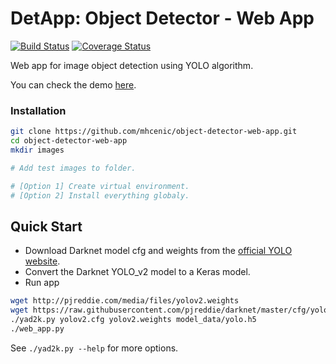 # DetApp: Object Detector - Web App

[![Build Status](https://travis-ci.org/mhcenic/object-detector-web-app.svg?branch=master)](https://travis-ci.org/mhcenic/object-detector-web-app)
[![Coverage Status](https://coveralls.io/repos/github/mhcenic/object-detector-web-app/badge.svg?branch=master)](https://coveralls.io/github/mhcenic/object-detector-web-app?branch=master)

Web app for image object detection using YOLO algorithm.

You can check the demo [here](https://detappv2.herokuapp.com/).

### Installation
```bash
git clone https://github.com/mhcenic/object-detector-web-app.git
cd object-detector-web-app
mkdir images

# Add test images to folder.

# [Option 1] Create virtual environment. 
# [Option 2] Install everything globaly.
```

## Quick Start

- Download Darknet model cfg and weights from the [official YOLO website](http://pjreddie.com/darknet/yolo/).
- Convert the Darknet YOLO_v2 model to a Keras model.
- Run app

```bash
wget http://pjreddie.com/media/files/yolov2.weights
wget https://raw.githubusercontent.com/pjreddie/darknet/master/cfg/yolov2.cfg
./yad2k.py yolov2.cfg yolov2.weights model_data/yolo.h5
./web_app.py
```
See `./yad2k.py --help` for more options.
